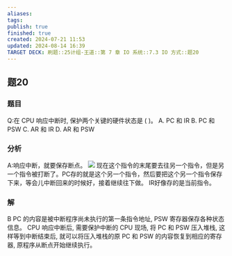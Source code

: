 ```yaml
---
aliases: 
tags: 
publish: true
finished: true
created: 2024-07-21 11:53
updated: 2024-08-14 16:39
TARGET DECK: 刷题::25计组-王道::第 7 章 IO 系统::7.3 IO 方式::题20
---
```


## 题20
### 题目
Q:在 CPU 响应中断时, 保护两个关键的硬件状态是 ( )。
A. PC 和 IR 
B. PC 和 PSW 
C. AR 和 IR 
D. AR 和 PSW
### 分析
A:响应中断，就要保存断点。
![](https://img.hwenyi.live/202408141613447.webp)
现在这个指令的末尾要去往另一个指令，但是另一个指令被打断了。PC存的就是这个另一个指令，然后要把这个另一个指令保存下来，等会儿中断回来的时候好，接着继续往下做。
IR好像存的是当前指令。
### 解
B
PC 的内容是被中断程序尚未执行的第一条指令地址, PSW 寄存器保存各种状态信息。
CPU 响应中断后, 需要保护中断的 CPU 现场, 将 PC 和 PSW 压入堆栈, 这样等到中断结束后, 就可以将压入堆栈的原 PC 和 PSW 的内容恢复到相应的寄存器, 原程序从断点开始继续执行。
